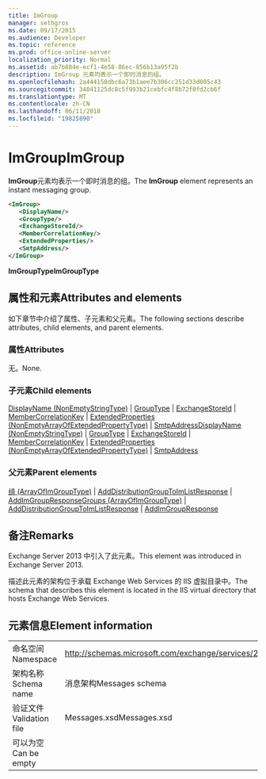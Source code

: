 ```yaml
---
title: ImGroup
manager: sethgros
ms.date: 09/17/2015
ms.audience: Developer
ms.topic: reference
ms.prod: office-online-server
localization_priority: Normal
ms.assetid: ab7b884e-ecf1-4e58-86ec-856b13a95f2b
description: ImGroup 元素均表示一个即时消息的组。
ms.openlocfilehash: 2a444158dbc6a73b1aee7b306cc251d33d005c43
ms.sourcegitcommit: 34041125dc8c5f993b21cebfc4f8b72f0fd2cb6f
ms.translationtype: MT
ms.contentlocale: zh-CN
ms.lasthandoff: 06/11/2018
ms.locfileid: "19825890"
---
```

# <a name="imgroup"></a><span data-ttu-id="042a1-103">ImGroup</span><span class="sxs-lookup"><span data-stu-id="042a1-103">ImGroup</span></span>

<span data-ttu-id="042a1-104">**ImGroup**元素均表示一个即时消息的组。</span><span class="sxs-lookup"><span data-stu-id="042a1-104">The **ImGroup** element represents an instant messaging group.</span></span> 
  
```XML
<ImGroup>
   <DisplayName/>
   <GroupType/>
   <ExchangeStoreId/>
   <MemberCorrelationKey/>
   <ExtendedProperties/>
   <SmtpAddress/>
</ImGroup>
```

 <span data-ttu-id="042a1-105">**ImGroupType**</span><span class="sxs-lookup"><span data-stu-id="042a1-105">**ImGroupType**</span></span>
## <a name="attributes-and-elements"></a><span data-ttu-id="042a1-106">属性和元素</span><span class="sxs-lookup"><span data-stu-id="042a1-106">Attributes and elements</span></span>

<span data-ttu-id="042a1-107">如下章节中介绍了属性、子元素和父元素。</span><span class="sxs-lookup"><span data-stu-id="042a1-107">The following sections describe attributes, child elements, and parent elements.</span></span>
  
### <a name="attributes"></a><span data-ttu-id="042a1-108">属性</span><span class="sxs-lookup"><span data-stu-id="042a1-108">Attributes</span></span>

<span data-ttu-id="042a1-109">无。</span><span class="sxs-lookup"><span data-stu-id="042a1-109">None.</span></span>
  
### <a name="child-elements"></a><span data-ttu-id="042a1-110">子元素</span><span class="sxs-lookup"><span data-stu-id="042a1-110">Child elements</span></span>

<span data-ttu-id="042a1-111">[DisplayName (NonEmptyStringType)](displayname-nonemptystringtype.md) | [GroupType](grouptype.md) | [ExchangeStoreId](exchangestoreid.md) | [MemberCorrelationKey](membercorrelationkey.md) | [ExtendedProperties (NonEmptyArrayOfExtendedPropertyType)](extendedproperties-nonemptyarrayofextendedpropertytype.md)  |  [SmtpAddress](smtpaddress.md)</span><span class="sxs-lookup"><span data-stu-id="042a1-111">[DisplayName (NonEmptyStringType)](displayname-nonemptystringtype.md) | [GroupType](grouptype.md) | [ExchangeStoreId](exchangestoreid.md) | [MemberCorrelationKey](membercorrelationkey.md) | [ExtendedProperties (NonEmptyArrayOfExtendedPropertyType)](extendedproperties-nonemptyarrayofextendedpropertytype.md) | [SmtpAddress](smtpaddress.md)</span></span>
  
### <a name="parent-elements"></a><span data-ttu-id="042a1-112">父元素</span><span class="sxs-lookup"><span data-stu-id="042a1-112">Parent elements</span></span>

<span data-ttu-id="042a1-113">[组 (ArrayOfImGroupType)](groups-arrayofimgrouptype.md) | [AddDistributionGroupToImListResponse](adddistributiongrouptoimlistresponse.md) | [AddImGroupResponse](addimgroupresponse.md)</span><span class="sxs-lookup"><span data-stu-id="042a1-113">[Groups (ArrayOfImGroupType)](groups-arrayofimgrouptype.md) | [AddDistributionGroupToImListResponse](adddistributiongrouptoimlistresponse.md) | [AddImGroupResponse](addimgroupresponse.md)</span></span>
  
## <a name="remarks"></a><span data-ttu-id="042a1-114">备注</span><span class="sxs-lookup"><span data-stu-id="042a1-114">Remarks</span></span>

<span data-ttu-id="042a1-115">Exchange Server 2013 中引入了此元素。</span><span class="sxs-lookup"><span data-stu-id="042a1-115">This element was introduced in Exchange Server 2013.</span></span>
  
<span data-ttu-id="042a1-116">描述此元素的架构位于承载 Exchange Web Services 的 IIS 虚拟目录中。</span><span class="sxs-lookup"><span data-stu-id="042a1-116">The schema that describes this element is located in the IIS virtual directory that hosts Exchange Web Services.</span></span>
  
## <a name="element-information"></a><span data-ttu-id="042a1-117">元素信息</span><span class="sxs-lookup"><span data-stu-id="042a1-117">Element information</span></span>

|||
|:-----|:-----|
|<span data-ttu-id="042a1-118">命名空间</span><span class="sxs-lookup"><span data-stu-id="042a1-118">Namespace</span></span>  <br/> |http://schemas.microsoft.com/exchange/services/2006/messages  <br/> |
|<span data-ttu-id="042a1-119">架构名称</span><span class="sxs-lookup"><span data-stu-id="042a1-119">Schema name</span></span>  <br/> |<span data-ttu-id="042a1-120">消息架构</span><span class="sxs-lookup"><span data-stu-id="042a1-120">Messages schema</span></span>  <br/> |
|<span data-ttu-id="042a1-121">验证文件</span><span class="sxs-lookup"><span data-stu-id="042a1-121">Validation file</span></span>  <br/> |<span data-ttu-id="042a1-122">Messages.xsd</span><span class="sxs-lookup"><span data-stu-id="042a1-122">Messages.xsd</span></span>  <br/> |
|<span data-ttu-id="042a1-123">可以为空</span><span class="sxs-lookup"><span data-stu-id="042a1-123">Can be empty</span></span>  <br/> ||
   

